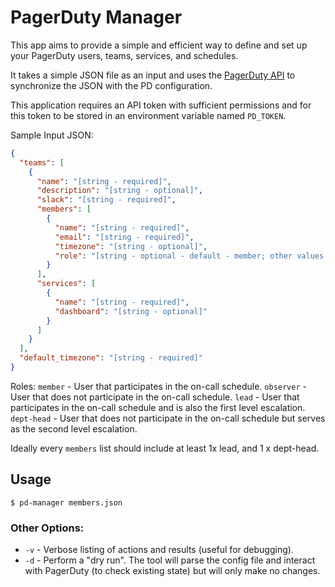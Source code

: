 # PagerDuty Manager

This app aims to provide a simple and efficient way to define and set up your PagerDuty users, teams, services, and schedules.

It takes a simple JSON file as an input and uses the [PagerDuty API](https://developer.pagerduty.com/) to synchronize the JSON with the PD
configuration.

This application requires an API token with sufficient permissions and for this token to be stored in an environment variable
named `PD_TOKEN`.

Sample Input JSON:

```json
{
  "teams": [
	{
	  "name": "[string - required]",
	  "description": "[string - optional]",
	  "slack": "[string - required]",
	  "members": [
		{
		  "name": "[string - required]",
		  "email": "[string - required]",
		  "timezone": "[string - optional]",
		  "role": "[string - optional - default - member; other values: lead, observer, dept-head]"
		}
	  ],
	  "services": [
		{
		  "name": "[string - required]",
		  "dashboard": "[string - optional]"
		}
	  ]
	}
  ],
  "default_timezone": "[string - required]"
}
```

Roles:
`member` - User that participates in the on-call schedule.
`observer` - User that does not participate in the on-call schedule.
`lead` - User that participates in the on-call schedule and is also the first level escalation.
`dept-head` - User that does not participate in the on-call schedule but serves as the second level escalation.

Ideally every `members` list should include at least 1x lead, and 1 x dept-head.

## Usage

`$ pd-manager members.json`

### Other Options:
* `-v` - Verbose listing of actions and results (useful for debugging).
* `-d` - Perform a "dry run". The tool will parse the config file and interact with PagerDuty (to check existing state) but will only make no 
changes.